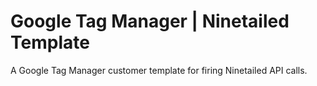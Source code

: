 # Google Tag Manager | Ninetailed Template

A Google Tag Manager customer template for firing Ninetailed API calls.